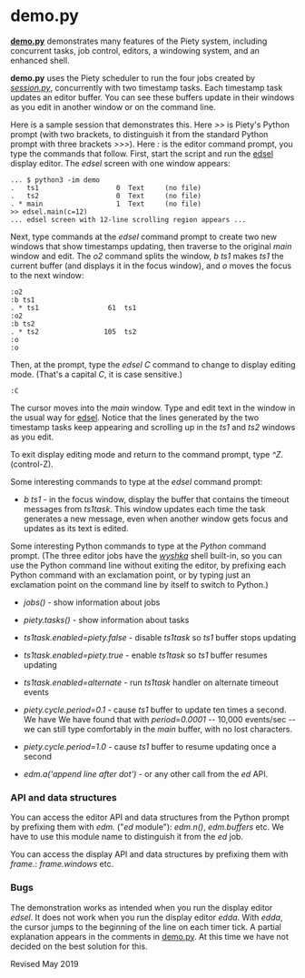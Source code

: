 
demo.py
=======

**[demo.py](demo.py)** demonstrates many features of the Piety system,
including concurrent tasks, job control, editors, a windowing system,
and an enhanced shell.

**demo.py** uses the Piety scheduler to run the four jobs created by
*[session.py](session.py)*, concurrently with two timestamp tasks.  Each timestamp
task updates an editor buffer.
You can see these buffers update in their windows as you edit in another window
or on the command line.

Here is a sample session that demonstrates this.  Here *>>* is
Piety's Python prompt (with two brackets, to distinguish it from
the standard Python prompt with three brackets *>>>*).
Here *:* is the editor command
prompt, you type the commands that follow.  First, start the script and
run the [edsel](../editors/edsel.md) display editor.
The *edsel* screen with one window appears:

    ... $ python3 -im demo
    .   ts1                   0  Text     (no file)
    .   ts2                   0  Text     (no file)
    . * main                  1  Text     (no file)
    >> edsel.main(c=12)
    ... edsel screen with 12-line scrolling region appears ...

Next, type commands at the *edsel* command prompt to create
two new windows that show timestamps updating, then traverse to
the original *main* window and edit.  The *o2* command splits the window,
*b ts1* makes *ts1* the current buffer (and displays it in the focus window),
and *o* moves the focus to the next window:

    :o2
    :b ts1
    . * ts1                 61  ts1
    :o2
    :b ts2
    . * ts2                105  ts2
    :o
    :o

Then, at the prompt, type the *edsel* *C* command to change to
display editing mode. (That's a capital *C*, it is case sensitive.)

    :C

The cursor moves into the *main* window.  Type and edit text
in the window in the usual way for [edsel](../editors/edsel).
Notice that the lines generated by the two timestamp
tasks keep appearing and
scrolling up in the *ts1* and *ts2* windows as you edit.

To exit display editing mode and return to the command prompt, type *^Z*.
(control-Z).

Some interesting commands to type at the *edsel* command prompt:

 - *b ts1* - in the focus window, display the buffer that contains the
 timeout messages from *ts1task*.  This window updates each time the
 task generates a new message, even when another window gets focus
 and updates as its text is edited.

Some interesting Python commands to type at the *Python* command prompt.
(The three editor jobs have the *[wyshka](../shells/wyshka.py)* shell built-in,
so you can use the Python command line without exiting the editor, by prefixing
each Python command with an exclamation point, or by typing just an
exclamation point on the command line by itself to switch to Python.)

 - *jobs()* - show information about jobs

 - *piety.tasks()* - show information about tasks

 - *ts1task.enabled=piety.false* - disable *ts1task* so *ts1* buffer stops updating

 - *ts1task.enabled=piety.true* -  enable *ts1task* so *ts1* buffer resumes updating

 - *ts1task.enabled=alternate* - run *ts1task* handler on alternate timeout events

 - *piety.cycle.period=0.1* - cause *ts1* buffer to update ten times a second.  We have 
     We have found that with *period=0.0001* -- 10,000 events/sec -- we can
     still type comfortably in the *main* buffer, with no lost characters.

 - *piety.cycle.period=1.0* - cause *ts1* buffer to resume updating once a second

 - *edm.a('append line after dot')* - or any other call from the *ed* API.


### API and data structures ###

You can access the editor API and data structures from the Python prompt
by prefixing them with *edm.* ("*ed* module"): *edm.n()*, *edm.buffers* etc.
We have to use this module name to distinguish it from the *ed* job.

You can access the display API and data structures by prefixing them
with *frame.*: *frame.windows* etc.

### Bugs ###

The demonstration works as intended when you run the display editor
*edsel*.  It does not work when you run the display editor *edda*.
With *edda*, the cursor jumps to the beginning of the line
on each timer tick.   A partial explanation appears in the
comments in [demo.py](demo.py).   At this time we have not decided
on the best solution for this.

Revised May 2019
